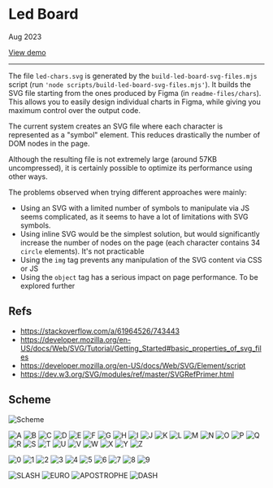 # Led Board

Aug 2023

[View demo](https://massimo-cassandro.github.io/area-test/2023-08-led-board/build/index.html)

***

The file `led-chars.svg` is generated by the `build-led-board-svg-files.mjs` script (run `'node scripts/build-led-board-svg-files.mjs'`). It builds the SVG file starting from the ones produced by Figma (in `readme-files/chars`). This allows you to easily design individual charts in Figma, while giving you maximum control over the output code.

The current system creates an SVG file where each character is represented as a "symbol" element. This reduces drastically the number of DOM nodes in the page.

Although the resulting file is not extremely large (around 57KB uncompressed), it is certainly possible to optimize its performance using other ways.

The problems observed when trying different approaches were mainly:

* Using an SVG with a limited number of symbols to manipulate via JS seems complicated, as it seems to have a lot of limitations with SVG symbols.
* Using inline SVG would be the simplest solution, but would significantly increase the number of nodes on the page (each character contains 34 `circle` elements). It's not practicable
* Using the `img` tag prevents any manipulation of the SVG content via CSS or JS
* Using the `object` tag has a serious impact on page performance. To be explored further


## Refs
* <https://stackoverflow.com/a/61964526/743443>
* <https://developer.mozilla.org/en-US/docs/Web/SVG/Tutorial/Getting_Started#basic_properties_of_svg_files>
* <https://developer.mozilla.org/en-US/docs/Web/SVG/Element/script>
* <https://dev.w3.org/SVG/modules/ref/master/SVGRefPrimer.html>


## Scheme

![Scheme](readme-files/led-board-scheme.svg)

![A](readme-files/chars/A.svg)
![B](readme-files/chars/B.svg)
![C](readme-files/chars/C.svg)
![D](readme-files/chars/D.svg)
![E](readme-files/chars/E.svg)
![F](readme-files/chars/F.svg)
![G](readme-files/chars/G.svg)
![H](readme-files/chars/H.svg)
![I](readme-files/chars/I.svg)
![J](readme-files/chars/J.svg)
![K](readme-files/chars/K.svg)
![L](readme-files/chars/L.svg)
![M](readme-files/chars/M.svg)
![N](readme-files/chars/N.svg)
![O](readme-files/chars/O.svg)
![P](readme-files/chars/P.svg)
![Q](readme-files/chars/Q.svg)
![R](readme-files/chars/R.svg)
![S](readme-files/chars/S.svg)
![T](readme-files/chars/T.svg)
![U](readme-files/chars/U.svg)
![V](readme-files/chars/V.svg)
![W](readme-files/chars/W.svg)
![X](readme-files/chars/X.svg)
![Y](readme-files/chars/Y.svg)
![Z](readme-files/chars/Z.svg)

![0](readme-files/chars/0.svg) 
![1](readme-files/chars/1.svg) 
![2](readme-files/chars/2.svg) 
![3](readme-files/chars/3.svg) 
![4](readme-files/chars/4.svg) 
![5](readme-files/chars/5.svg) 
![6](readme-files/chars/6.svg) 
![7](readme-files/chars/7.svg) 
![8](readme-files/chars/8.svg) 
![9](readme-files/chars/9.svg)

![SLASH](readme-files/chars/SLASH.svg)
![EURO](readme-files/chars/EURO.svg)
![APOSTROPHE](readme-files/chars/APOS.svg)
![DASH](readme-files/chars/DASH.svg)

